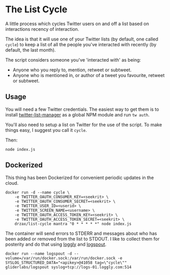 The List Cycle
==============

A little process which cycles Twitter users on and off a list based on interactions recency of interaction.

The idea is that it will use one of your Twitter lists (by default, one called `cycle`) to keep a list of all the people you've interacted with recently (by default, the last month).

The script considers someone you've 'interacted with' as being:

-	Anyone who you reply to, mention, retweet or subtweet.
-	Anyone who is mentioned in, or author of a tweet you favourite, retweet or subtweet.

Usage
-----

You will need a few Twitter credentials. The easiest way to get them is to install [twitter-list-manager](https://github.com/drzax/twitter-list-manager) as a global NPM module and run `tw auth`.

You'll also need to setup a list on Twitter for the use of the script. To make things easy, I suggest you call it `cycle`.

Then:

`node index.js`

Dockerized
----------

This thing has been Dockerized for convenient periodic updates in the cloud.

```
docker run -d --name cycle \
	-e TWITTER_OAUTH_CONSUMER_KEY=<seekrit> \
	-e TWITTER_OAUTH_CONSUMER_SECRET=<seekrit> \
	-e TWITTER_USER_ID=<userid> \
	-e TWITTER_SCREEN_NAME=<username> \
	-e TWITTER_OAUTH_ACCESS_TOKEN_KEY=<seekrit> \
	-e TWITTER_OAUTH_ACCESS_TOKEN_SECRET=<seekrit> \
	drzax/list-cycle mantra "0 * * * * *" node index.js
```

The container will send errors to STDERR and messages about who has been added or removed from the list to STDOUT. I like to collect them for posterity and do that using [loggly](https://loggly.com) and [logspout](https://github.com/gliderlabs/logspout).

```
docker run --name logspout -d --volume=/var/run/docker.sock:/var/run/docker.sock -e SYSLOG_STRUCTURED_DATA="<apikey>@41058 tag=\"cycle\"" gliderlabs/logspout syslog+tcp://logs-01.loggly.com:514
```
